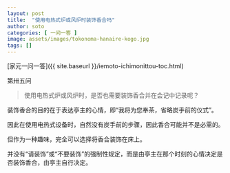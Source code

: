 ```yaml
---
layout: post
title:  "使用电热式炉或风炉时装饰香合吗"
author: soto
categories: [ 一问一答 ]
image: assets/images/tokonoma-hanaire-kogo.jpg
tags: []
---
```


[家元一问一答]({{ site.baseurl }}/iemoto-ichimonittou-toc.html)

第卅五问

> 使用电热式炉或风炉时，是否也需要装饰香合并在会记中记录呢？

装饰香合的目的在于表达亭主的心情，即“我将为您奉茶，省略炭手前的仪式”。

因此在使用电热式设备时，自然没有炭手前的步骤，因此香合可能并不是必需的。

但作为一种趣味，完全可以选择将香合装饰在床上。

并没有“请装饰”或“不要装饰”的强制性规定，而是由亭主在那个时刻的心情决定是否装饰香合，由亭主自行决定。
